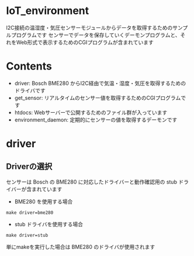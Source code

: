 # IoT_environment 
I2C接続の温湿度・気圧センサーモジュールからデータを取得するためのサンプルプログラムです
センサーでデータを保存していくデーモンプログラムと、それをWeb形式で表示するためのCGIプログラムが含まれています

# Contents

* driver: Bosch BME280 からI2C経由で気温・湿度・気圧を取得するためのドライバです
* get_sensor: リアルタイムのセンサー値を取得するためのCGIプログラムです
* htdocs: Webサーバーで公開するためのファイル群が入っています
* environment_daemon: 定期的にセンサーの値を取得するデーモンです

# driver

## Driverの選択

センサーは Bosch の BME280 に対応したドライバーと動作確認用の stub ドライバーが含まれています

* BME280 を使用する場合
```
make driver=bme280
```
* stub ドライバを使用する場合
```
make driver=stub
```

単にmakeを実行した場合は BME280 のドライバが使用されます


